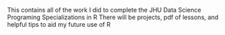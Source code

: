 This contains all of the work I did to complete the JHU Data Science Programing Specializations in R
There will be projects, pdf of lessons, and helpful tips to aid my future use of R
